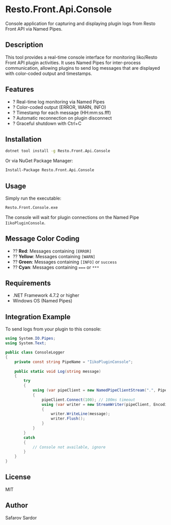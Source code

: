 # Resto.Front.Api.Console

Console application for capturing and displaying plugin logs from Resto Front API via Named Pipes.

## Description

This tool provides a real-time console interface for monitoring Iiko/Resto Front API plugin activities. It uses Named Pipes for inter-process communication, allowing plugins to send log messages that are displayed with color-coded output and timestamps.

## Features

- ? Real-time log monitoring via Named Pipes
- ? Color-coded output (ERROR, WARN, INFO)
- ? Timestamp for each message (HH:mm:ss.fff)
- ? Automatic reconnection on plugin disconnect
- ? Graceful shutdown with Ctrl+C

## Installation

```bash
dotnet tool install -g Resto.Front.Api.Console
```

Or via NuGet Package Manager:

```bash
Install-Package Resto.Front.Api.Console
```

## Usage

Simply run the executable:

```bash
Resto.Front.Console.exe
```

The console will wait for plugin connections on the Named Pipe `IikoPluginConsole`.

## Message Color Coding

- ?? **Red**: Messages containing `[ERROR]`
- ?? **Yellow**: Messages containing `[WARN]`
- ?? **Green**: Messages containing `[INFO]` or `success`
- ?? **Cyan**: Messages containing `===` or `***`

## Requirements

- .NET Framework 4.7.2 or higher
- Windows OS (Named Pipes)

## Integration Example

To send logs from your plugin to this console:

```csharp
using System.IO.Pipes;
using System.Text;

public class ConsoleLogger
{
    private const string PipeName = "IikoPluginConsole";
    
    public static void Log(string message)
    {
        try
        {
            using (var pipeClient = new NamedPipeClientStream(".", PipeName, PipeDirection.Out))
            {
                pipeClient.Connect(100); // 100ms timeout
                using (var writer = new StreamWriter(pipeClient, Encoding.UTF8))
                {
                    writer.WriteLine(message);
                    writer.Flush();
                }
            }
        }
        catch
        {
            // Console not available, ignore
        }
    }
}
```

## License

MIT

## Author

Safarov Sardor
